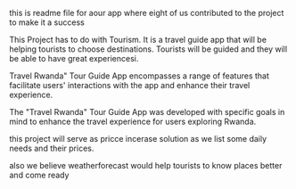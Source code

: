 this is readme file
for aour app
where eight of us contributed to the project
to make it a success

This Project has to do with Tourism.
It is a travel guide app that will be helping tourists to choose destinations.
Tourists will be guided and they will be able to have great experiencesi.

Travel Rwanda" Tour Guide App encompasses a range of features that facilitate users' interactions with the app and enhance their travel experience.

The "Travel Rwanda" Tour Guide App was developed with specific goals in mind to enhance the travel experience for users exploring Rwanda.  

this project will serve as pricce incerase solution as we list some daily needs and their prices.

also we believe weatherforecast would help tourists to know places better and come ready
